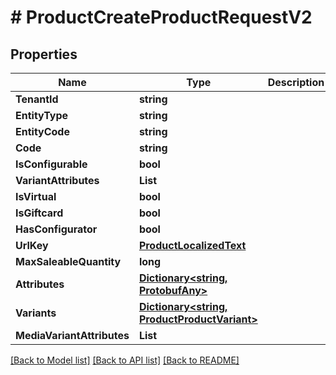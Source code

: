 # # ProductCreateProductRequestV2


## Properties 


Name | Type | Description | Notes
------------ | ------------- | ------------- | -------------
**TenantId**| **string** |   | [optional]
**EntityType**| **string** |   | [optional]
**EntityCode**| **string** |   | [optional]
**Code**| **string** |   | [optional]
**IsConfigurable**| **bool** |   | [optional]
**VariantAttributes**| **List<string>** |   | [optional]
**IsVirtual**| **bool** |   | [optional]
**IsGiftcard**| **bool** |   | [optional]
**HasConfigurator**| **bool** |   | [optional]
**UrlKey**| [**ProductLocalizedText**](ProductLocalizedText.md) |   | [optional]
**MaxSaleableQuantity**| **long** |   | [optional]
**Attributes**| [**Dictionary<string, ProtobufAny>**](ProtobufAny.md) |   | [optional]
**Variants**| [**Dictionary<string, ProductProductVariant>**](ProductProductVariant.md) |   | [optional]
**MediaVariantAttributes**| **List<string>** |   | [optional]


[[Back to Model list]](../../README.md#models) [[Back to API list]](../../README.md#endpoints) [[Back to README]](../../README.md)

